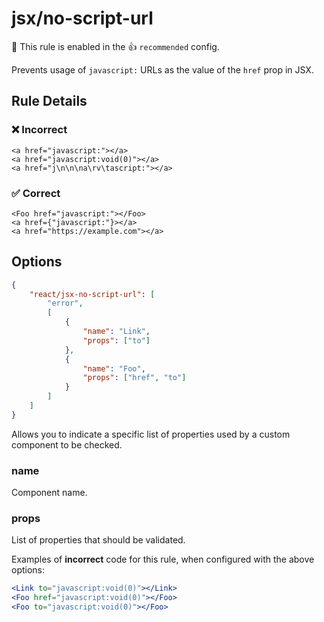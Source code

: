 # jsx/no-script-url

💼 This rule is enabled in the 👍 `recommended` config.

<!-- end auto-generated rule header -->

Prevents usage of `javascript:` URLs as the value of the `href` prop in JSX.

## Rule Details

### ❌ Incorrect

```tsx
<a href="javascript:"></a>
<a href="javascript:void(0)"></a>
<a href="j\n\n\na\rv\tascript:"></a>
```

### ✅ Correct

```tsx
<Foo href="javascript:"></Foo>
<a href={"javascript:"}></a>
<a href="https://example.com"></a>
```

## Options

```json
{
    "react/jsx-no-script-url": [
        "error",
        [
            {
                "name": "Link",
                "props": ["to"]
            },
            {
                "name": "Foo",
                "props": ["href", "to"]
            }
        ]
    ]
}
```

Allows you to indicate a specific list of properties used by a custom component to be checked.

### name

Component name.

### props

List of properties that should be validated.

Examples of **incorrect** code for this rule, when configured with the above options:

```jsx
<Link to="javascript:void(0)"></Link>
<Foo href="javascript:void(0)"></Foo>
<Foo to="javascript:void(0)"></Foo>
```
